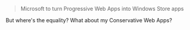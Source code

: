 > Microsoft to turn Progressive Web Apps into Windows Store apps

But where's the equality? What about my Conservative Web Apps?
